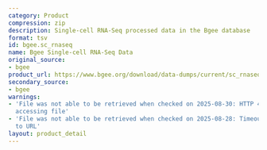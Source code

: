 ```yaml
---
category: Product
compression: zip
description: Single-cell RNA-Seq processed data in the Bgee database
format: tsv
id: bgee.sc_rnaseq
name: Bgee Single-cell RNA-Seq Data
original_source:
- bgee
product_url: https://www.bgee.org/download/data-dumps/current/sc_rnaseq/
secondary_source:
- bgee
warnings:
- 'File was not able to be retrieved when checked on 2025-08-30: HTTP 404 error when
  accessing file'
- 'File was not able to be retrieved when checked on 2025-08-28: Timeout connecting
  to URL'
layout: product_detail
---
```

